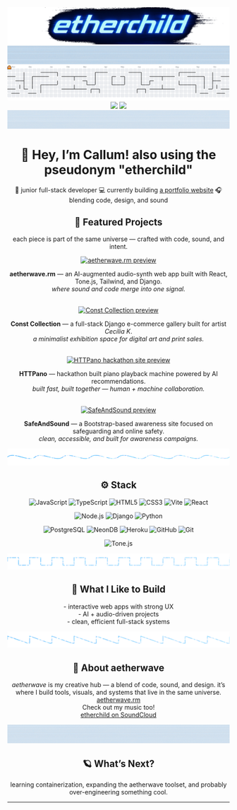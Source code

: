 <img src="https://github.com/etherOnGitHub/etherOnGitHub/blob/main/theme/images/banners/etherchild_banner_transparent_cropped.png" aria="hero image, etherchild in big neon letters with blue glitched background">

<img src="https://github.com/etherOnGitHub/etherOnGitHub/blob/main/theme/images/dividers/aetherwave_divider_texture_1.png">

<picture>
  <source media="(prefers-color-scheme: dark)" srcset="https://raw.githubusercontent.com/etherongithub/etherongithub/output/pacman-contribution-graph-dark.svg">
  <source media="(prefers-color-scheme: light)" srcset="https://raw.githubusercontent.com/etherongithub/etherongithub/output/pacman-contribution-graph.svg">
  <img alt="pacman contribution graph" src="https://raw.githubusercontent.com/etherongithub/etherongithub/output/pacman-contribution-graph.svg">
</picture>

<div align="center">
	<img src="https://github-readme-stats.vercel.app/api?username=etherOnGitHub&theme=tokyonight&show_icons=true&hide_border=false&count_private=true" height="165">
	<img src="https://github-readme-stats.vercel.app/api/top-langs/?username=etherOnGitHub&theme=tokyonight&show_icons=true&hide_border=false&layout=compact">
</div>

<img src="https://github.com/etherOnGitHub/etherOnGitHub/blob/main/theme/images/dividers/aetherwave_divider_texture_2.png">

<h1 align="center" aria="Hey! I'm Callum">👋 Hey, I’m Callum! also using the pseudonym "etherchild" </h1>
<p align="center">
🧠 junior full-stack developer  
💻 currently building <a href="https://github.com/etherOnGitHub/portfolio-dev-app/" aria="link to current project">a portfolio website</a>
🎧 blending code, design, and sound  
</p>

<h2 align="center">🧩 Featured Projects</h2>

<p align="center">each piece is part of the same universe — crafted with code, sound, and intent.</p>

<div align="center">

  <!-- Aetherwave.rm -->
  <a href="https://github.com/etherOnGitHub/etherOnGitHub/blob/main/theme/images/projects/aether" target="_blank">
    <img src="https://github.com/etherOnGitHub/etherOnGitHub/blob/main/theme/images/previews/aetherwave_preview.gif" width="420" alt="aetherwave.rm preview">
  </a>
  <p><b>aetherwave.rm</b> — an AI-augmented audio-synth web app built with React, Tone.js, Tailwind, and Django.<br>
  <em>where sound and code merge into one signal.</em></p>

  <br>

  <!-- Const Collection -->
  <a href="https://github.com/etherOnGitHub/etherOnGitHub/blob/main/theme/images/projects/const" target="_blank">
    <img src="https://github.com/etherOnGitHub/etherOnGitHub/blob/main/theme/images/previews/const_collection_preview.gif" width="420" alt="Const Collection preview">
  </a>
  <p><b>Const Collection</b> — a full-stack Django e-commerce gallery built for artist <em>Cecilia K</em>.<br>
  <em>a minimalist exhibition space for digital art and print sales.</em></p>

  <br>

  <!-- HTTPano -->
  <a href="https://github.com/etherOnGitHub/etherOnGitHub/blob/main/theme/images/projects/piano" target="_blank">
    <img src="https://github.com/etherOnGitHub/etherOnGitHub/blob/main/theme/images/previews/httpano_preview.gif" width="420" alt="HTTPano hackathon site preview">
  </a>
  <p><b>HTTPano</b> — hackathon built piano playback machine powered by AI recommendations.<br>
  <em>built fast, built together — human + machine collaboration.</em></p>

  <br>

  <!-- SafeAndSound -->
  <a href="https://github.com/etherOnGitHub/etherOnGitHub/blob/main/theme/images/projects/safe" target="_blank">
    <img src="https://github.com/etherOnGitHub/etherOnGitHub/blob/main/theme/images/previews/safeandsound_preview.gif" width="420" alt="SafeAndSound preview">
  </a>
  <p><b>SafeAndSound</b> — a Bootstrap-based awareness site focused on safeguarding and online safety.<br>
  <em>clean, accessible, and built for awareness campaigns.</em></p>

</div>

<img src="https://github.com/etherOnGitHub/etherOnGitHub/blob/main/theme/images/dividers/aetherwave_divider_sine.svg">

<h2 align="center">⚙️ Stack</h2> 

<div align="center">

<!-- Frontend -->
![JavaScript](https://img.shields.io/badge/JavaScript-1A1A1A?logo=javascript&logoColor=F7DF1E&style=for-the-badge)
![TypeScript](https://img.shields.io/badge/TypeScript-1A1A1A?logo=typescript&logoColor=3178C6&style=for-the-badge)
![HTML5](https://img.shields.io/badge/HTML5-1A1A1A?logo=html5&logoColor=E34F26&style=for-the-badge)
![CSS3](https://img.shields.io/badge/CSS3-1A1A1A?logo=css3&logoColor=1572B6&style=for-the-badge)
![Vite](https://img.shields.io/badge/Vite-1A1A1A?logo=vite&logoColor=646CFF&style=for-the-badge)
![React](https://img.shields.io/badge/React-1A1A1A?logo=react&logoColor=00D8FF&style=for-the-badge)

<!-- Backend -->
![Node.js](https://img.shields.io/badge/Node.js-1A1A1A?logo=node.js&logoColor=5FA04E&style=for-the-badge)
![Django](https://img.shields.io/badge/Django-1A1A1A?logo=django&logoColor=00FFAA&style=for-the-badge)
![Python](https://img.shields.io/badge/Python-1A1A1A?logo=python&logoColor=3776AB&style=for-the-badge)

<!-- Data & DevOps -->
![PostgreSQL](https://img.shields.io/badge/PostgreSQL-1A1A1A?logo=postgresql&logoColor=316192&style=for-the-badge)
![NeonDB](https://img.shields.io/badge/NeonDB-1A1A1A?logo=postgresql&logoColor=00E88F&style=for-the-badge)
![Heroku](https://img.shields.io/badge/Heroku-1A1A1A?logo=heroku&logoColor=8A2BE2&style=for-the-badge)
![GitHub](https://img.shields.io/badge/GitHub-1A1A1A?logo=github&logoColor=FFFFFF&style=for-the-badge)
![Git](https://img.shields.io/badge/Git-1A1A1A?logo=git&logoColor=F05032&style=for-the-badge)

<!-- Audio / Creative -->
![Tone.js](https://img.shields.io/badge/Tone.js-1A1A1A?logo=soundcharts&logoColor=FF0080&style=for-the-badge)

</div>

<img src="https://github.com/etherOnGitHub/etherOnGitHub/blob/main/theme/images/dividers/aetherwave_divider_square.svg">

<h2 align="center">🚀 What I Like to Build </h2>
<p align="center">
- interactive web apps with strong UX  <br>
- AI + audio-driven projects  <br>
- clean, efficient full-stack systems  <br>
</p> 

<img src="https://github.com/etherOnGitHub/etherOnGitHub/blob/main/theme/images/dividers/aetherwave_divider_saw.svg">

<h2 align="center">🌌 About aetherwave</h2> 
<p align="center">
<em>aetherwave </em>is my creative hub — a blend of code, sound, and design.  
it’s where I build tools, visuals, and systems that live in the same universe.  <br>
<a href="https://github.com/etherOnGitHub/capstone-aetherwave-rm" aria="link to synth website project">aetherwave.rm</a><br>
Check out my music too!<br>
<a href="https://soundcloud.com/etherchild" aria="link to soundcloud">etherchild on SoundCloud</a><br>
</p> 

<img src="https://github.com/etherOnGitHub/etherOnGitHub/blob/main/theme/images/dividers/aetherwave_divider_texture_4.png">

<h2 align="center">🪐 What’s Next?</h2>
<p align="center">
learning containerization, expanding the aetherwave toolset,  
and probably over-engineering something cool.  
</p> 


---

